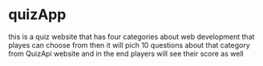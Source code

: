 # quizApp
this is a quiz website that has four categories about web development that playes can choose from
then it will pich 10 questions about that category from QuizApi website and in the end players will see their score as well
